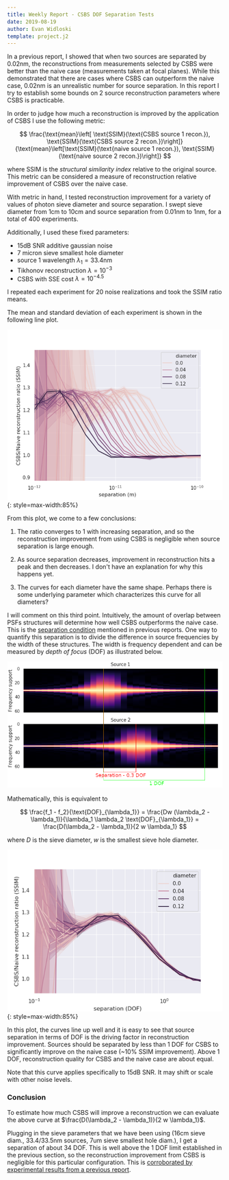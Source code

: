 ```yaml
---
title: Weekly Report - CSBS DOF Separation Tests
date: 2019-08-19
author: Evan Widloski
template: project.j2
---
```


In a previous report, I showed that when two sources are separated by 0.02nm, the reconstructions from measurements selected by CSBS were better than the naive case (measurements taken at focal planes).  While this demonstrated that there are cases where CSBS can outperform the naive case, 0.02nm is an unrealistic number for source separation.  In this report I try to establish some bounds on 2 source reconstruction parameters where CSBS is practicable.

In order to judge how much a reconstruction is improved by the application of CSBS I use the following metric:

$$
\frac{\text{mean}\left[ \text{SSIM}(\text{CSBS source 1 recon.}), \text{SSIM}(\text{CSBS source 2 recon.})\right]}{\text{mean}\left[\text{SSIM}(\text{naive source 1 recon.}), \text{SSIM}(\text{naive source 2 recon.})\right]}
$$

where $\text{SSIM}$ is the *structural similarity index* relative to the original source.  This metric can be considered a measure of reconstruction relative improvement of CSBS over the naive case.

With metric in hand, I tested reconstruction improvement for a variety of values of photon sieve diameter and source separation.  I swept sieve diameter from 1cm to 10cm and source separation from 0.01nm to 1nm, for a total of 400 experiments.

Additionally, I used these fixed parameters:

- 15dB SNR additive gaussian noise
- 7 micron sieve smallest hole diameter
- source 1 wavelength $\lambda_1 = 33.4$nm
- Tikhonov reconstruction $\lambda = 10^{-3}$
- CSBS with SSE cost $\lambda = 10^{-4.5}$

I repeated each experiment for 20 noise realizations and took the SSIM ratio means.

The mean and standard deviation of each experiment is shown in the following line plot.

![Relative CSBS reconstruction improvement over naive case for many sieve diameters and source separations.  The ratio standard deviation explodes at the left end of each curve at the point where Tikhonov reconstruction begins to fail.](ratios.png){: style=max-width:85%}

From this plot, we come to a few conclusions:

1. The ratio converges to 1 with increasing separation, and so the reconstruction improvement from using CSBS is negligible when source separation is large enough.

2. As source separation decreases, improvement in reconstruction hits a peak and then decreases.  I don't have an explanation for why this happens yet.

3. The curves for each diameter have the same shape.  Perhaps there is some underlying parameter which characterizes this curve for all diameters?

I will comment on this third point.  Intuitively, the amount of overlap between PSFs structures will determine how well CSBS outperforms the naive case.  This is the [separation condition](https://uiuc-sine.github.io/reports/csbs_4modes/index.html#failure-of-separation-condition) mentioned in previous reports.  One way to quantify this separation is to divide the difference in source frequencies by the width of these structures.  The width is frequency dependent and can be measured by *depth of focus* (DOF) as illustrated below.

![PSF slices of two sources for a particular experiment configuration.  Separation can be measured in terms of Source 1 DOF.](slices.png)

Mathematically, this is equivalent to

$$
\frac{f_1 - f_2}{\text{DOF}_{\lambda_1}} = \frac{Dw (\lambda_2 - \lambda_1)}{\lambda_1 \lambda_2 \text{DOF}_{\lambda_1}} = \frac{D(\lambda_2 - \lambda_1)}{2 w \lambda_1}
$$

where $D$ is the sieve diameter, $w$ is the smallest sieve hole diameter.

![Same plot as before, but with separation given in terms of DOF rather than meters](ratios_alt3.png){: style=max-width:85%}

In this plot, the curves line up well and it is easy to see that source separation in terms of DOF is the driving factor in reconstruction improvement.  Sources should be separated by less than 1 DOF for CSBS to significantly improve on the naive case (~10% SSIM improvement).  Above 1 DOF, reconstruction quality for CSBS and the naive case are about equal.

Note that this curve applies specifically to 15dB SNR.  It may shift or scale with other noise levels.

### Conclusion

To estimate how much CSBS will improve a reconstruction we can evaluate the above curve at $\frac{D(\lambda_2 - \lambda_1)}{2 w \lambda_1}$.

Plugging in the sieve parameters that we have been using (16cm sieve diam., 33.4/33.5nm sources, 7um sieve smallest hole diam.), I get a separation of about 34 DOF.  This is well above the 1 DOF limit established in the previous section, so the reconstruction improvement from CSBS is negligible for this particular configuration.  This is [corroborated by experimental results from a previous report](https://uiuc-sine.github.io/reports/csbs_4modes/index.html#reconstruction-results).
